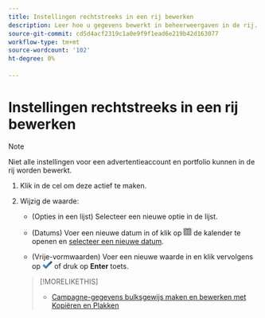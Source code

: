 ```yaml
---
title: Instellingen rechtstreeks in een rij bewerken
description: Leer hoe u gegevens bewerkt in beheerweergaven in de rij.
source-git-commit: cd5d4acf2319c1a0e9f9f1ead6e219b42d163077
workflow-type: tm+mt
source-wordcount: '102'
ht-degree: 0%

---
```


# Instellingen rechtstreeks in een rij bewerken

>[!NOTE]
>
>Niet alle instellingen voor een advertentieaccount en portfolio kunnen in de rij worden bewerkt.

1. Klik in de cel om deze actief te maken.

1. Wijzig de waarde:

   * (Opties in een lijst) Selecteer een nieuwe optie in de lijst.

   * (Datums) Voer een nieuwe datum in of klik op ![Kalender](/help/search-social-commerce/assets/calendar.png "Kalender") de kalender te openen en [selecteer een nieuwe datum](/help/search-social-commerce/common-tasks/navigation-editing-selection/calendar.md).

   * (Vrije-vormwaarden) Voer een nieuwe waarde in en klik vervolgens op ![Opslaan](/help/search-social-commerce/assets/select.png "Opslaan") of druk op **Enter** toets.
   >[!MORELIKETHIS]
   >
   >* [Campagne-gegevens bulksgewijs maken en bewerken met Kopiëren en Plakken](/help/search-social-commerce/campaign-management/campaigns/copy-paste.md)


